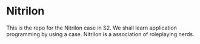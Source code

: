 # Nitrilon
This is the repo for the Nitrilon case in S2.
We shall learn application programming by using a case. Nitrilon is a association of roleplaying nerds.
